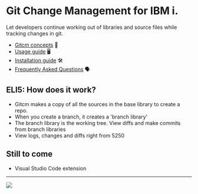 # Git Change Management for IBM i.

Let developers continue working out of libraries and source files while tracking changes in git.

* [Gitcm concepts](./docs/concepts.md) 📘
* [Usage guide](./docs/guide.md) 🖥
* [Installation guide](.docs/install.md) 🛠
* [Frequently Asked Questions](.docs/faqs.md) 🗣

## ELI5: How does it work?

* Gitcm makes a copy of all the sources in the base library to create a repo.
* When you create a branch, it creates a 'branch library'
* The branch library is the working tree. View diffs and make commits from branch libraries
* View logs, changes and diffs right from 5250

## Still to come

* Visual Studio Code extension

---

![](https://camo.githubusercontent.com/bf8e33158f370acc3c7fb5be02bad54c7603e141268f0b167eb07ba8561544d6/68747470733a2f2f692e696d6775722e636f6d2f73376f475953572e706e67)

